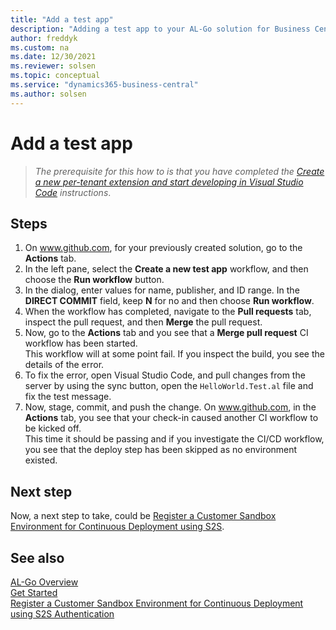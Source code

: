 ```yaml
---
title: "Add a test app"
description: "Adding a test app to your AL-Go solution for Business Central."
author: freddyk
ms.custom: na
ms.date: 12/30/2021
ms.reviewer: solsen
ms.topic: conceptual
ms.service: "dynamics365-business-central"
ms.author: solsen
---
```


# Add a test app

> *The prerequisite for this how to is that you have completed the [Create a new per-tenant extension and start developing in Visual Studio Code](algo-get-started.md) instructions*.

## Steps

1. On www.github.com, for your previously created solution, go to the **Actions** tab.
1. In the left pane, select the **Create a new test app** workflow, and then choose the **Run workflow** button.
1. In the dialog, enter values for name, publisher, and ID range. In the **DIRECT COMMIT** field, keep **N** for no and then choose **Run workflow**.
1. When the workflow has completed, navigate to the **Pull requests** tab, inspect the pull request, and then **Merge** the pull request.
1. Now, go to the **Actions** tab and you see that a **Merge pull request** CI workflow has been started.  
This workflow will at some point fail. If you inspect the build, you see the details of the error.
1. To fix the error, open Visual Studio Code, and pull changes from the server by using the sync button, open the `HelloWorld.Test.al` file and fix the test message.
1. Now, stage, commit, and push the change. On www.github.com, in the **Actions** tab, you see that your check-in caused another CI workflow to be kicked off.  
This time it should be passing and if you investigate the CI/CD workflow, you see that the deploy step has been skipped as no environment existed.


## Next step

Now, a next step to take, could be [Register a Customer Sandbox Environment for Continuous Deployment using S2S](algo-register-sandbox-env.md). 

## See also

[AL-Go Overview](algo-overview.md)  
[Get Started](algo-get-started.md)  
[Register a Customer Sandbox Environment for Continuous Deployment using S2S Authentication](algo-register-sandbox-env.md)